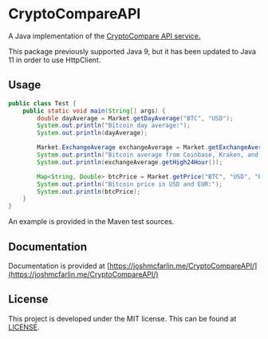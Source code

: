 # CryptoCompareAPI
A Java implementation of the [CryptoCompare API service.](https://min-api.cryptocompare.com/)

This package previously supported Java 9, but it has been updated to Java 11 in order to use HttpClient.

## Usage
```java
public class Test {
    public static void main(String[] args) {
        double dayAverage = Market.getDayAverage("BTC", "USD");
        System.out.println("Bitcoin day average:");
        System.out.println(dayAverage);

        Market.ExchangeAverage exchangeAverage = Market.getExchangeAverage("BTC", "USD", "Coinbase", "Kraken", "Bitstamp");
        System.out.println("Bitcoin average from Coinbase, Kraken, and Bitstamp:");
        System.out.println(exchangeAverage.getHigh24Hour());

        Map<String, Double> btcPrice = Market.getPrice("BTC", "USD", "EUR");
        System.out.println("Bitcoin price in USD and EUR:");
        System.out.println(btcPrice);
    }
}
```

An example is provided in the Maven test sources.

## Documentation

Documentation is provided at [https://joshmcfarlin.me/CryptoCompareAPI/](https://joshmcfarlin.me/CryptoCompareAPI/)

## License
This project is developed under the MIT license. This can be found at [LICENSE](LICENSE).
